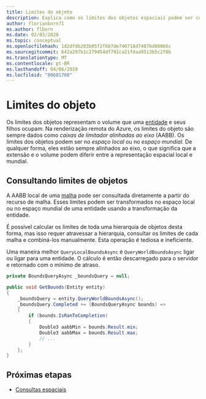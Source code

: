 ```yaml
---
title: Limites do objeto
description: Explica como os limites dos objetos espaciais podem ser consultados
author: florianborn71
ms.author: flborn
ms.date: 02/03/2020
ms.topic: conceptual
ms.openlocfilehash: 1d2dfdb203b05f2f6b7de740718d7407bd88066c
ms.sourcegitcommit: 642a297b1c279454df792ca21fdaa9513b5c2f8b
ms.translationtype: MT
ms.contentlocale: pt-BR
ms.lasthandoff: 04/06/2020
ms.locfileid: "80681708"
---
```

# <a name="object-bounds"></a>Limites do objeto

Os limites dos objetos representam o volume que uma [entidade](entities.md) e seus filhos ocupam. Na renderização remota do Azure, os limites do objeto são sempre dados como *caixas de limitador alinhadas ao eixo* (AABB). Os limites dos objetos podem ser no *espaço local* ou no *espaço mundial.* De qualquer forma, eles estão sempre alinhados ao eixo, o que significa que a extensão e o volume podem diferir entre a representação espacial local e mundial.

## <a name="querying-object-bounds"></a>Consultando limites de objetos

A AABB local de uma [malha](meshes.md) pode ser consultada diretamente a partir do recurso de malha. Esses limites podem ser transformados no espaço local ou no espaço mundial de uma entidade usando a transformação da entidade.

É possível calcular os limites de toda uma hierarquia de objetos desta forma, mas isso requer atravessar a hierarquia, consultar os limites de cada malha e combiná-los manualmente. Esta operação é tediosa e ineficiente.

Uma maneira melhor `QueryLocalBoundsAsync` é `QueryWorldBoundsAsync` ligar ou ligar para uma entidade. O cálculo é então descarregado para o servidor e retornado com o mínimo de atraso.

``` cs
private BoundsQueryAsync _boundsQuery = null;

public void GetBounds(Entity entity)
{
    _boundsQuery = entity.QueryWorldBoundsAsync();
    _boundsQuery.Completed += (BoundsQueryAsync bounds) =>
    {
        if (bounds.IsRanToCompletion)
        {
            Double3 aabbMin = bounds.Result.min;
            Double3 aabbMax = bounds.Result.max;
            // ...
        }
    };
}
```

## <a name="next-steps"></a>Próximas etapas

* [Consultas espaciais](../overview/features/spatial-queries.md)
